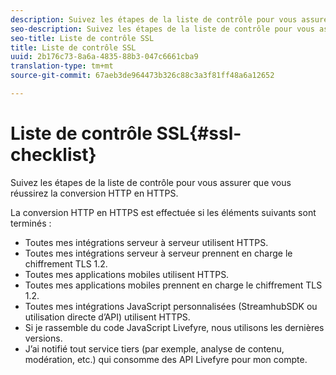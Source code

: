 ```yaml
---
description: Suivez les étapes de la liste de contrôle pour vous assurer que vous réussirez la conversion HTTP en HTTPS.
seo-description: Suivez les étapes de la liste de contrôle pour vous assurer que vous réussirez la conversion HTTP en HTTPS.
seo-title: Liste de contrôle SSL
title: Liste de contrôle SSL
uuid: 2b176c73-8a6a-4835-88b3-047c6661cba9
translation-type: tm+mt
source-git-commit: 67aeb3de964473b326c88c3a3f81ff48a6a12652

---
```



# Liste de contrôle SSL{#ssl-checklist}

Suivez les étapes de la liste de contrôle pour vous assurer que vous réussirez la conversion HTTP en HTTPS.

La conversion HTTP en HTTPS est effectuée si les éléments suivants sont terminés :

* Toutes mes intégrations serveur à serveur utilisent HTTPS.
* Toutes mes intégrations serveur à serveur prennent en charge le chiffrement TLS 1.2.
* Toutes mes applications mobiles utilisent HTTPS.
* Toutes mes applications mobiles prennent en charge le chiffrement TLS 1.2.
* Toutes mes intégrations JavaScript personnalisées (StreamhubSDK ou utilisation directe d’API) utilisent HTTPS.
* Si je rassemble du code JavaScript Livefyre, nous utilisons les dernières versions.
* J’ai notifié tout service tiers (par exemple, analyse de contenu, modération, etc.) qui consomme des API Livefyre pour mon compte.

